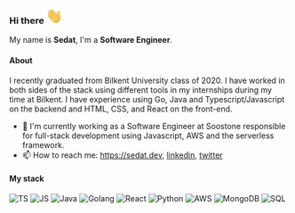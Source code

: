 ### Hi there <img src="https://raw.githubusercontent.com/ABSphreak/ABSphreak/master/gifs/Hi.gif" width="30px">

My name is <b>Sedat</b>, I'm a <b>Software Engineer</b>.

#### About

I recently graduated from Bilkent University class of 2020. I have worked in both sides of the stack using different tools in my internships during my time at Bilkent. I have experience using Go, Java and Typescript/Javascript on the backend and HTML, CSS, and React on the front-end. 

- 🔭 I'm currently working as a Software Engineer at Soostone responsible for full-stack development using Javascript, AWS and the serverless framework.
- 📫 How to reach me: https://sedat.dev, [linkedin](https://www.linkedin.com/in/sedatcyalcin), [twitter](https://twitter.com/SedatCanYalcin)

#### My stack
 ![TS](https://img.icons8.com/color/48/000000/typescript.png)
 ![JS](https://img.icons8.com/color/48/000000/javascript.png)
 ![Java](https://img.icons8.com/color/48/000000/java-coffee-cup-logo.png)
 ![Golang](https://img.icons8.com/color/48/000000/golang.png)
 ![React](https://img.icons8.com/office/48/000000/react.png)
 ![Python](https://img.icons8.com/color/48/000000/python--v1.png)
 ![AWS](https://img.icons8.com/color/48/000000/amazon-web-services.png)
 ![MongoDB](https://img.icons8.com/color/48/000000/mongodb.png)
 ![SQL](https://img.icons8.com/metro/48/000000/mysql.png)
 
 
